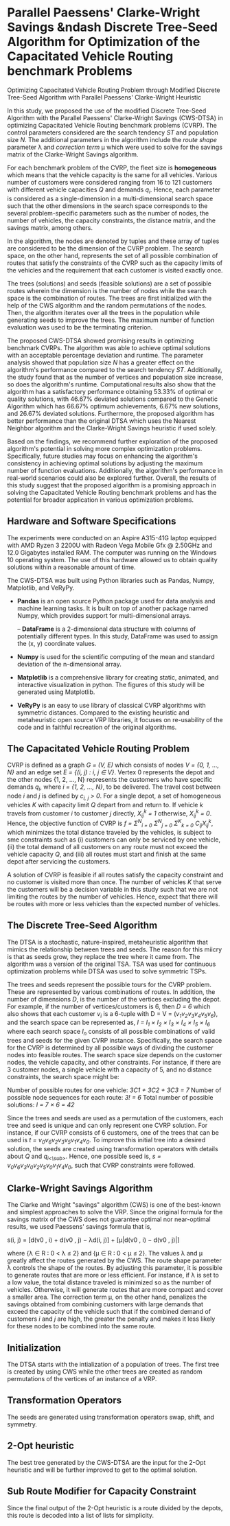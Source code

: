 # Parallel Paessens' Clarke-Wright Savings &ndash Discrete Tree-Seed Algorithm for Optimization of the Capacitated Vehicle Routing benchmark Problems
Optimizing Capacitated Vehicle Routing Problem through Modified Discrete Tree-Seed Algorithm with Parallel Paessens' Clarke-Wright Heuristic

In this study, we proposed the use of the modified Discrete Tree-Seed Algorithm with the Parallel Paessens' Clarke-Wright Savings (CWS-DTSA) in optimizing Capacitated Vehicle Routing benchmark problems (CVRP). The control parameters considered are the search tendency *ST* and population size *N*. The additional parameters in the algorithm include the *route shape* parameter λ and *correction term* μ which were used to solve for the savings matrix of the Clarke-Wright Savings algorithm.

For each benchmark problem of the CVRP, the fleet size is **homogeneous** which means that the vehicle capacity is the same for all vehicles. Various number of customers were considered ranging from 16 to 121 customers with different vehicle capacities *Q* and demands *q<sub>i</sub>*. Hence, each parameter is considered as a single-dimension in a multi-dimensional search space such that the other dimensions in the search space corresponds to the several problem-specific parameters such as the number of nodes, the number of vehicles, the capacity constraints, the distance matrix, and the savings matrix, among others.

In the algorithm, the nodes are denoted by tuples and these array of tuples are considered to be the dimension of the CVRP problem. The search space, on the other hand, represents the set of all possible combination of routes that satisfy the constraints of the CVRP such as the capacity limits of the vehicles and the requirement that each customer is visited exactly once.

The trees (solutions) and seeds (feasible solutions) are a set of possible routes wherein the dimension is the number of nodes while the search space is the combination of routes. The trees are first initialized with the help of the CWS algorithm and the random permutations of the nodes. Then, the algorithm iterates over all the trees in the population while generating seeds to improve the trees. The maximum number of function evaluation was used to be the terminating criterion.

The proposed CWS-DTSA showed promising results in optimizing benchmark CVRPs. The algorithm was able to achieve optimal solutions with an acceptable percentage deviation and runtime. The parameter analysis showed that population size *N* has a greater effect on the algorithm's performance compared to the search tendency *ST*. Additionally, the study found that as the number of vertices and population size increase, so does the algorithm's runtime. Computational results also show that the algorithm has a satisfactory performance obtaining 53.33% of optimal or quality solutions, with 46.67% deviated solutions compared to the Genetic Algorithm which has 66.67% optimum achievements, 6.67% new solutions, and 26.67% deviated solutions. Furthermore, the proposed algorithm has better performance than the original DTSA which uses the Nearest Neighbor algorithm and the Clarke-Wright Savings heuristic if used solely.

Based on the findings, we recommend further exploration of the proposed algorithm's potential in solving more complex optimization problems. Specifically, future studies may focus on enhancing the algorithm's consistency in achieving optimal solutions by adjusting the maximum number of function evaluations. Additionally, the algorithm's performance in real-world scenarios could also be explored further. Overall, the results of this study suggest that the proposed algorithm is a promising approach in solving the Capacitated Vehicle Routing benchmark problems and has the potential for broader application in various optimization problems.

## Hardware and Software Specifications

The experiments were conducted on an Aspire A315-41G laptop equipped
with AMD Ryzen 3 2200U with Radeon Vega Mobile Gfx @ 2.50GHz and 12.0 Gigabytes
installed RAM. The computer was running on the Windows 10 operating system. The use
of this hardware allowed us to obtain quality solutions within a reasonable amount of time.

The CWS-DTSA was built using Python libraries such as Pandas, Numpy, Matplotlib, and
VeRyPy.

* **Pandas** is an open source Python package used for data analysis and machine learning tasks. It is built on top of another package named Numpy, which provides support for multi-dimensional arrays.

     – **DataFrame** is a 2-dimensional data structure with columns of potentially different types. In this study, DataFrame was used to assign the (x, y) coordinate
values.

* **Numpy** is used for the scientific computing of the mean and standard deviation of the n-dimensional array.

* **Matplotlib** is a comprehensive library for creating static, animated, and interactive visualization in python. The figures of this study will be generated using Matplotlib.

* **VeRyPy** is an easy to use library of classical CVRP algorithms with symmetric distances. Compared to the existing heuristic and metaheuristic open source VRP libraries, it focuses on re-usability of the code and in faithful recreation of the original algorithms.

## The Capacitated Vehicle Routing Problem
CVRP is defined as a graph *G = (V, E)* which consists of nodes *V = {0, 1, ..., N}* and an edge set *E = {(i, j) : i, j ∈ V}*. Vertex 0 represents the depot and the other nodes {1, 2, ..., N} represents the customers who have specific demands *q<sub>i</sub>*, where *i = {1, 2, ..., N}*, to be delivered. The travel cost between node *i* and *j* is defined by *c<sub>i, j</sub> > 0*. For a single depot, a set of homogeneous vehicles *K* with capacity limit *Q* depart from and return to. If vehicle *k* travels from customer *i* to customer *j* directly, *X<sub>ij</sub><sup>k</sup> = 1* otherwise, *X<sub>ij</sub><sup>k</sup> = 0*. Hence, the objective function of CVRP is *f = Σ<sup>N</sup><sub>i = 0</sub> Σ<sup>N</sup><sub>j = 0</sub> Σ<sup>K</sup><sub>k = 0</sub> C<sub>ij</sub>X<sub>ij</sub><sup>k</sup>*, which minimizes the total distance traveled by the vehicles, is subject to sme constraints such as (i) customers can only be serviced by one vehicle, (ii) the total demand of all customers on any route must not exceed the vehicle capacity *Q*, and (iii) all routes must start and finish at the same depot after servicing the customers. 

A solution of CVRP is feasible if all routes satisfy the capacity constraint and no customer is visited more than once. The number of vehicles *K* that serve the customers will be a decision variable in this study such that we are not limiting the routes by the number of vehicles. Hence, expect that there will be routes with more or less vehicles than the expected number of vehicles.

## The Discrete Tree-Seed Algorithm
The DTSA is a stochastic, nature-inspired, metaheuristic algorithm that mimics the relationship between trees and seeds. The reason for this miicry is that as seeds grow, they replace the tree where it came from. The algorithm was a version of the original TSA. TSA was used for continuous optimization problems while DTSA was used to solve symmetric TSPs.

The trees and seeds represent the possible tours for the CVRP problem. These are represented by various combinations of routes. In addition, the number of dimensions *D*, is the number of the vertices excluding the depot. For example, if the number of vertices/customers is 6, then *D = 6* which also shows that each customer *v<sub>i</sub>* is a 6-tuple with D = V = (*v<sub>1</sub>v<sub>2</sub>v<sub>3</sub>v<sub>4</sub>v<sub>5</sub>v<sub>6</sub>*), and the search space can be represented as, *I = I<sub>1</sub> &#215; I<sub>2</sub> &#215; I<sub>3</sub> &#215; I<sub>4</sub> &#215; I<sub>5</sub> &#215; I<sub>6</sub>* where each search space *I<sub>n</sub>* consists of all possible combinations of valid trees and seeds for the given CVRP instance. Specifically, the search space for the CVRP is determined by all possible ways of dividing the customer nodes into feasible routes. The search space size depends on the customer nodes, the vehicle capacity, and other constraints. For instance, if there are 3 customer nodes, a single vehicle with a capacity of 5, and no distance constraints, the search space might be:

Number of possible routes for one vehicle: *3C1 + 3C2 + 3C3 = 7*
Number of possible node sequences for each route: *3! = 6*
Total number of possible solutions: *I = 7 &#215; 6 = 42*

Since the trees and seeds are used as a permutation of the customers, each tree and seed is unique and can only represent one CVRP solution. For instance, if our CVRP consists of 6 customers, one of the trees that can be used is *t = v<sub>0</sub>v<sub>6</sub>v<sub>2</sub>v<sub>3</sub>v<sub>5</sub>v<sub>1</sub>v<sub>4</sub>v<sub>0</sub>*. To improve this initial tree into a desired solution, the seeds are created using transformation operators with details about *Q* and *q<sub>i<\sub>*. Hence, one possible seed is, *s = v<sub>0</sub>v<sub>6</sub>v<sub>3</sub>v<sub>0</sub>v<sub>2</sub>v<sub>5</sub>v<sub>0</sub>v<sub>1</sub>v<sub>4</sub>v<sub>0</sub>*, such that CVRP constraints were followed.

## Clarke-Wright Savings Algorithm
The Clarke and Wright "savings" algorithm (CWS) is one of the best-known and simplest approaches to solve the VRP. Since the original formula for the savings matrix of the CWS does not guarantee optimal nor near-optimal results, we used Paessens' savings formula that is,

s(i, j) = [d(v0 , i) + d(v0 , j) − λd(i, j)] + [µ|d(v0 , i) − d(v0 , j)|]

where {λ ∈ R : 0 < λ ≤ 2} and {µ ∈ R : 0 < µ ≤ 2}. The values λ and µ greatly affect the routes generated by the CWS. The route shape parameter λ controls the shape of the routes. By adjusting this parameter, it is possible to generate routes that are more or less efficient. For instance, if λ is set to a low value, the total distance traveled is minimized so as the number of vehicles. Otherwise, it will generate routes that are more compact and cover a smaller area. The correction term µ, on the other hand, penalizes the savings obtained from combining customers with large demands that exceed the capacity of the vehicle such that if the combined demand of customers *i* and *j* are high, the greater the penalty and makes it less likely for these nodes to be combined into the same route.

## Initialization
The DTSA starts with the intialization of a population of trees. The first tree is created by using CWS while the other trees are created as random permutations of the vertices of an instance of a VRP.

## Transformation Operators
The seeds are generated using transformation operators swap, shift, and symmetry.

## 2-Opt heuristic
The best tree generated by the CWS-DTSA are the input for the 2-Opt heuristic and will be further improved to get to the optimal solution.

## Sub Route Modifier for Capacity Constraint
Since the final output of the 2-Opt heuristic is a route divided by the depots, this route is decoded into a list of lists for simplicity.
